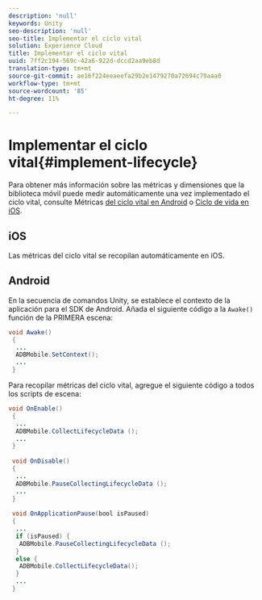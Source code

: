 ```yaml
---
description: 'null'
keywords: Unity
seo-description: 'null'
seo-title: Implementar el ciclo vital
solution: Experience Cloud
title: Implementar el ciclo vital
uuid: 7ff2c194-569c-42a6-922d-dccd2aa9eb8d
translation-type: tm+mt
source-git-commit: ae16f224eeaeefa29b2e1479270a72694c79aaa0
workflow-type: tm+mt
source-wordcount: '85'
ht-degree: 11%

---
```



# Implementar el ciclo vital{#implement-lifecycle}

Para obtener más información sobre las métricas y dimensiones que la biblioteca móvil puede medir automáticamente una vez implementado el ciclo vital, consulte Métricas [del ciclo vital en Android](/help/android/metrics.md) o [Ciclo de vida en iOS](/help/ios/metrics.md).

## iOS

Las métricas del ciclo vital se recopilan automáticamente en iOS.

## Android

En la secuencia de comandos Unity, se establece el contexto de la aplicación para el SDK de Android. Añada el siguiente código a la `Awake()` función de la PRIMERA escena:

```java
void Awake()
 {
  ...
  ADBMobile.SetContext();
  ...
 }
```

Para recopilar métricas del ciclo vital, agregue el siguiente código a todos los scripts de escena:

```java
void OnEnable()
 {
  ...
  ADBMobile.CollectLifecycleData (); 
  ...
 }
 
 void OnDisable()
 {
  ...
  ADBMobile.PauseCollectingLifecycleData (); 
  ...
 }
  
 void OnApplicationPause(bool isPaused) 
 {
  ...
  if (isPaused) {
   ADBMobile.PauseCollectingLifecycleData (); 
  }  
  else {
   ADBMobile.CollectLifecycleData(); 
  }
  ...
 }
```

